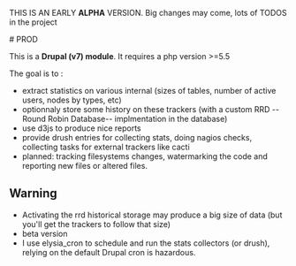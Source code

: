THIS IS AN EARLY **ALPHA** VERSION.
Big changes may come, lots of TODOS in the project

# PROD

This is a **Drupal (v7) module**.
It requires a php version >=5.5

The goal is to :

 * extract statistics on various internal (sizes of tables, number of active users, nodes by types, etc)
 * optionnaly store some history on these trackers (with a custom RRD --Round Robin Database-- implmentation in the database)
 * use d3js to produce nice reports
 * provide drush entries for collecting stats, doing nagios checks, collecting tasks for external trackers like cacti
 * planned: tracking filesystems changes, watermarking the code and reporting new files or altered files.

## Warning

* Activating the rrd historical storage may produce a big size of data (but you'll get the trackers to follow that size)
* beta version
* I use elysia_cron to schedule and run the stats collectors (or drush), relying on the default Drupal cron is hazardous.

